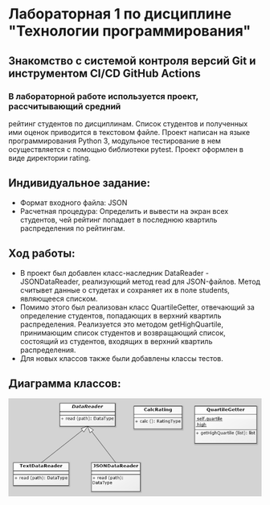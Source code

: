 # Лабораторная 1 по дисциплине "Технологии программирования"
## Знакомство с системой контроля версий Git и инструментом CI/CD GitHub Actions
### В лабораторной работе используется проект, рассчитывающий средний
рейтинг студентов по дисциплинам. Список студентов и полученных ими оценок приводится в
текстовом файле. Проект написан на языке программирования Python 3, модульное тестирование в нем
осуществляется с помощью библиотеки pytest. Проект оформлен в виде директории rating.
## Индивидуальное задание:
* Формат входного файла: JSON
* Расчетная процедура: Определить и вывести на экран всех студентов, чей
рейтинг попадает в последнюю квартиль распределения
по рейтингам.
## Ход работы:
* В проект был добавлен класс-наследник DataReader - JSONDataReader, реализующий метод read для JSON-файлов. Метод считывет данные о студетах и сохраняет их в поле students, являющееся списком.
* Помимо этого был реализован класс QuartileGetter, отвечающий за определение студентов, попадающих в верхний квартиль распределения. Реализуется это методом getHighQuartile, принимающим список студентов и возвращающий список, состоящий из студентов, входящих в верхний квартиль распределения.
* Для новых классов также были добавлены классы тестов.
## Диаграмма классов:
![Alt text](classes2.png)